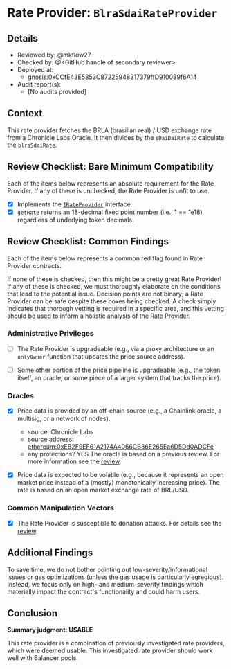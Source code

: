 # Rate Provider: `BlraSdaiRateProvider`

## Details
- Reviewed by: @mkflow27
- Checked by: @\<GitHub handle of secondary reviewer\>
- Deployed at:
    - [gnosis:0xCCfE43E5853C87225948317379ffD910039f6A14](https://gnosisscan.io/address/0xCCfE43E5853C87225948317379ffD910039f6A14#code)
- Audit report(s):
    - [No audits provided]

## Context
This rate provider fetches the BRLA (brasilian real) / USD exchange rate from a Chronicle Labs Oracle. It then divides by the `sDaiDaiRate` to calculate the `blraSdaiRate`.

## Review Checklist: Bare Minimum Compatibility
Each of the items below represents an absolute requirement for the Rate Provider. If any of these is unchecked, the Rate Provider is unfit to use.

- [x] Implements the [`IRateProvider`](https://github.com/balancer/balancer-v2-monorepo/blob/bc3b3fee6e13e01d2efe610ed8118fdb74dfc1f2/pkg/interfaces/contracts/pool-utils/IRateProvider.sol) interface.
- [x] `getRate` returns an 18-decimal fixed point number (i.e., 1 == 1e18) regardless of underlying token decimals.

## Review Checklist: Common Findings
Each of the items below represents a common red flag found in Rate Provider contracts.

If none of these is checked, then this might be a pretty great Rate Provider! If any of these is checked, we must thoroughly elaborate on the conditions that lead to the potential issue. Decision points are not binary; a Rate Provider can be safe despite these boxes being checked. A check simply indicates that thorough vetting is required in a specific area, and this vetting should be used to inform a holistic analysis of the Rate Provider.

### Administrative Privileges
- [ ] The Rate Provider is upgradeable (e.g., via a proxy architecture or an `onlyOwner` function that updates the price source address).

- [ ] Some other portion of the price pipeline is upgradeable (e.g., the token itself, an oracle, or some piece of a larger system that tracks the price).

### Oracles
- [x] Price data is provided by an off-chain source (e.g., a Chainlink oracle, a multisig, or a network of nodes).
    - source: Chronicle Labs
    - source address: [ethereum:0xEB2F9EF61A2174A4066CB36E265Ea6D5Dd0ADCFe](https://gnosisscan.io/address/0xEB2F9EF61A2174A4066CB36E265Ea6D5Dd0ADCFe#code)
    - any protections? YES
            The oracle is based on a previous review. For more information see the [review]("./TollgateChronicleRateProvider.md"). 

- [x] Price data is expected to be volatile (e.g., because it represents an open market price instead of a (mostly) monotonically increasing price). The rate is based on an open market exchange rate of BRL/USD.

### Common Manipulation Vectors
- [x] The Rate Provider is susceptible to donation attacks. For details see the [review]("./SavingsDAIRateProviderGnosis.md").

## Additional Findings
To save time, we do not bother pointing out low-severity/informational issues or gas optimizations (unless the gas usage is particularly egregious). Instead, we focus only on high- and medium-severity findings which materially impact the contract's functionality and could harm users.

## Conclusion
**Summary judgment: USABLE**

This rate provider is a combination of previously investigated rate providers, which were deemed usable. This investigated rate provider should work well with Balancer pools. 
